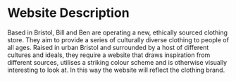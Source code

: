 # Website Description

Based in Bristol, Bill and Ben are operating a new, ethically sourced clothing store. They aim to provide a series of culturally diverse clothing to people of all ages. Raised in urban Bristol and surrounded by a host of different cultures and ideals, they require a website that draws inspiration from different sources, utilises a striking colour scheme and is otherwise visually interesting to look at. In this way the website will reflect the clothing brand.